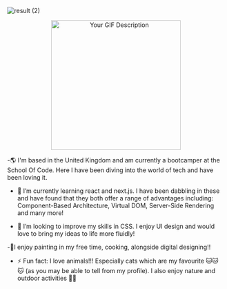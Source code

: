 ![result (2)](https://github.com/ycho234/ycho234/assets/100493820/7e7da598-1f5a-4f71-b846-143c495c8d2b)
<p align="center" >
  <img src="https://media3.giphy.com/media/ptqAPgghLtHOa0SLJS/giphy.gif?cid=ecf05e47mi6cwoya9tiqgq4v7tfk4ftwelm2iwsn9kidmwg7&ep=v1_gifs_search&rid=giphy.gif&ct=g" alt="Your GIF Description" width="300" height="300">
</p>
-🌎 I'm based in the United Kingdom and am currently a bootcamper at the School Of Code. Here I have been diving into the world of tech and have been loving it.

- 🌱 I’m currently learning react and next.js. I have been dabbling in these and have found that they both offer a range of advantages including: Component-Based Architecture, Virtual DOM, Server-Side Rendering and many more!

- 🤝 I’m looking to improve my skills in CSS. I enjoy UI design and would love to bring my ideas to life more fluidly!

-🎨I enjoy painting in my free time, cooking, alongside digital designing!!

- ⚡ Fun fact: I love animals!!! Especially cats which are my favourite 🐱🐱🐱 (as you may be able to tell from my profile). I also enjoy nature and outdoor activities 🍃🌷


